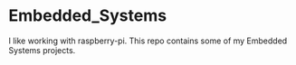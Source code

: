 # Embedded_Systems
I like working with raspberry-pi.
This repo contains some of my Embedded Systems projects.
